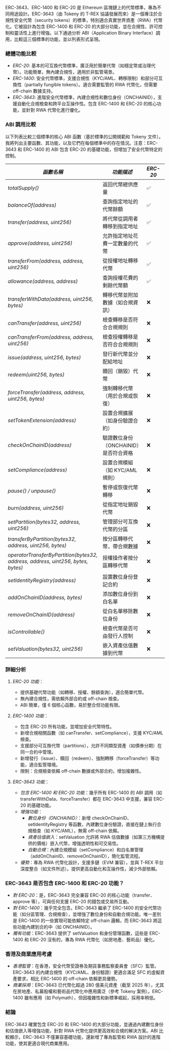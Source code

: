 ERC-3643、ERC-1400 和 ERC-20 是 Ethereum 區塊鏈上的代幣標準，專為不同用途設計。ERC-3643（由 Tokeny 的 T-REX 協議發展而來）是一個專注於合規性安全代幣（security tokens）的標準，特別適合真實世界資產（RWA）代幣化。它被設計為包含 ERC-1400 和 ERC-20 的大部分功能，並在合規性、許可控制和靈活性上進行增強。以下通過分析 ABI（Application Binary Interface）調用，比較這三個標準的功能，並以列表形式呈現。

### 總體功能比較
- *ERC-20*: 基本的可互換代幣標準，廣泛用於簡單代幣（如穩定幣或治理代幣）。功能簡單，無內建合規性，適用於非監管場景。
- *ERC-1400*: 安全代幣標準，支援合規性（KYC/AML、轉移限制）和部分可互換性（partially fungible tokens）。適合需要監管的 RWA 代幣化，但需要 off-chain 數據支持。
- *ERC-3643*: 進階安全代幣標準，內建合規性和數位身份（ONCHAINID），支援自動化合規檢查和跨平台互操作性。包含 ERC-1400 和 ERC-20 的核心功能，並針對 RWA 代幣化進行優化。

### ABI 調用比較
以下列表比較三個標準的核心 ABI 函數（基於標準的公開規範和 Tokeny 文件）。我將列出主要函數、其功能，以及它們在每個標準中的存在情況。注意：ERC-3643 和 ERC-1400 的 ABI 包含 ERC-20 的基礎功能，但增加了安全代幣特定的控制。


| *函數名稱* | *功能描述* | *ERC-20* | *ERC-1400* | *ERC-3643* |
|--------------|--------------|------------|--------------|--------------|
| *totalSupply()* | 返回代幣總供應量 | ✅ | ✅ | ✅ |
| *balanceOf(address)* | 查詢指定地址的代幣餘額 | ✅ | ✅ | ✅ |
| *transfer(address, uint256)* | 將代幣從調用者轉移到指定地址 | ✅ | ✅ | ✅ |
| *approve(address, uint256)* | 允許指定地址花費一定數量的代幣 | ✅ | ✅ | ✅ |
| *transferFrom(address, address, uint256)* | 從授權地址轉移代幣 | ✅ | ✅ | ✅ |
| *allowance(address, address)* | 查詢授權花費的剩餘代幣額 | ✅ | ✅ | ✅ |
| *transferWithData(address, uint256, bytes)* | 轉移代幣並附加數據（如合規資訊） | ❌ | ✅ | ✅ |
| *canTransfer(address, uint256)* | 檢查轉移是否符合合規規則 | ❌ | ✅ | ✅ |
| *canTransferFrom(address, address, uint256)* | 檢查授權轉移是否符合合規規則 | ❌ | ✅ | ✅ |
| *issue(address, uint256, bytes)* | 發行新代幣並分配給地址 | ❌ | ✅ | ✅ |
| *redeem(uint256, bytes)* | 贖回（銷毀）代幣 | ❌ | ✅ | ✅ |
| *forceTransfer(address, address, uint256, bytes)* | 強制轉移代幣（用於合規或恢復） | ❌ | ✅ | ✅ |
| *setTokenExtension(address)* | 設置合規擴展（如身份驗證合約） | ❌ | ✅ | ✅ |
| *checkOnChainID(address)* | 驗證數位身份（ONCHAINID）是否符合資格 | ❌ | ❌ | ✅ |
| *setCompliance(address)* | 設置合規模組（如 KYC/AML 規則） | ❌ | ✅ | ✅ |
| *pause() / unpause()* | 暫停或恢復代幣轉移 | ❌ | ✅ | ✅ |
| *burn(address, uint256)* | 從指定地址銷毀代幣 | ❌ | ✅ | ✅ |
| *setPartition(bytes32, address, uint256)* | 管理部分可互換代幣的分區 | ❌ | ✅ | ✅ |
| *transferByPartition(bytes32, address, uint256, bytes)* | 按分區轉移代幣，帶合規數據 | ❌ | ✅ | ✅ |
| *operatorTransferByPartition(bytes32, address, address, uint256, bytes, bytes)* | 授權操作者按分區轉移代幣 | ❌ | ✅ | ✅ |
| *setIdentityRegistry(address)* | 設置數位身份登記合約 | ❌ | ❌ | ✅ |
| *addOnChainID(address, bytes)* | 添加數位身份到白名單 | ❌ | ❌ | ✅ |
| *removeOnChainID(address)* | 從白名單移除數位身份 | ❌ | ❌ | ✅ |
| *isControllable()* | 檢查代幣是否可由發行人控制 | ❌ | ✅ | ✅ |
| *setValuation(bytes32, uint256)* | 嵌入資產估值數據到代幣 | ❌ | ❌ | ✅ |

### 詳細分析
1. *ERC-20 功能*：
   - 提供基礎代幣功能（如轉移、授權、餘額查詢），適合簡單代幣。
   - 無內建合規性，需依賴外部合約或 off-chain 檢查。
   - ABI 簡單，僅 6 個核心函數，易於整合但功能有限。

2. *ERC-1400 功能*：
   - 包含 ERC-20 所有功能，並增加安全代幣特性。
   - 新增合規相關函數（如 canTransfer、setCompliance），支援 KYC/AML 檢查。
   - 支援部分可互換代幣（partitions），允許不同類型資產（如債券分期）在同一合約中管理。
   - 新增發行（issue）、贖回（redeem）、強制轉移（forceTransfer）等功能，適合監管環境。
   - 限制：合規檢查依賴 off-chain 數據或外部合約，增加複雜性。

3. *ERC-3643 功能*：
   - *包含 ERC-1400 和 ERC-20 功能*：幾乎所有 ERC-1400 的 ABI 調用（如 transferWithData、forceTransfer）都在 ERC-3643 中支援，兼容 ERC-20 的基礎功能。
   - *增強功能*：
     - *數位身份（ONCHAINID）*：新增 checkOnChainID、setIdentityRegistry 等函數，內建數位身份驗證，直接在鏈上執行合規檢查（如 KYC/AML），無需 off-chain 依賴。
     - *資產估值嵌入*：setValuation 允許將 RWA 估值數據（如第三方機構提供的價格）嵌入代幣，增強透明性和可交易性。
     - *自動合規*：內建合規模組（setCompliance）和白名單管理（addOnChainID、removeOnChainID），簡化監管流程。
   - *優勢*：專為 RWA 代幣化設計，支援多鏈（EVM 兼容），並與 T-REX 平台深度整合（如文件所述）。提供更高自動化和互操作性，減少外部依賴。

### ERC-3643 是否包含 ERC-1400 和 ERC-20 功能？
- *對 ERC-20*：是，ERC-3643 完全兼容 ERC-20 的核心功能（transfer、approve 等），可與任何支援 ERC-20 的錢包或交易所互動。
- *對 ERC-1400*：幾乎完全包含。ERC-3643 繼承了 ERC-1400 的安全代幣功能（如分區管理、合規檢查），並增強了數位身份和自動合規功能。唯一差別是 ERC-1400 的一些實現可能依賴特定 off-chain 邏輯，而 ERC-3643 將這些功能內建到合約中（如 ONCHAINID）。
- *獨有功能*：ERC-3643 提供了 setValuation 和身份管理函數，這些是 ERC-1400 和 ERC-20 沒有的，專為 RWA 代幣化（如房地產、藝術品）優化。

### 香港及商業應用考慮
- *香港監管*：在香港，安全代幣受證券及期貨事務監察委員會（SFC）監管。ERC-3643 的內建合規性（KYC/AML、身份驗證）更適合滿足 SFC 的虛擬資產要求，相比 ERC-1400 的 off-chain 依賴更具優勢。
- *商業採用*：ERC-3643 已代幣化超過 280 億美元資產（截至 2025 年），尤其在房地產、私募股權和藝術品代幣化中應用廣泛（參考 Tokeny 案例）。ERC-1400 雖有應用（如 Polymath），但因複雜性和新標準崛起，採用率稍低。

### 結論
ERC-3643 確實包含 ERC-20 和 ERC-1400 的大部分功能，並通過內建數位身份和估值嵌入等增強功能，針對 RWA 代幣化提供更高效和合規的解決方案。ABI 比較顯示，ERC-3643 不僅兼容基礎功能，還新增了專為監管和 RWA 設計的進階功能，使其更適合現代商業應用。


